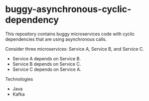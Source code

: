 # buggy-asynchronous-cyclic-dependency

This repository contains buggy microservices code with cyclic dependencies that are using asynchronous calls.

Consider three microservices: Service A, Service B, and Service C.
- Service A depends on Service B.
- Service B depends on Service C.
- Service C depends on Service A.

Technologies
- Java
- Kafka

